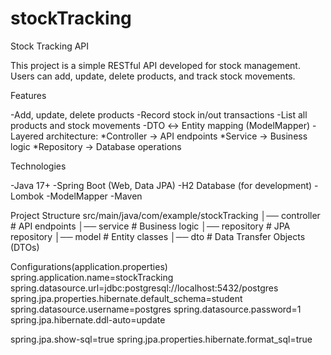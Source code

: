 # stockTracking
Stock Tracking API

This project is a simple RESTful API developed for stock management. Users can add, update, delete products, and track stock movements.

Features

-Add, update, delete products
-Record stock in/out transactions
-List all products and stock movements
-DTO ↔ Entity mapping (ModelMapper)
-Layered architecture:
  *Controller → API endpoints
  *Service → Business logic
  *Repository → Database operations

Technologies

-Java 17+
-Spring Boot (Web, Data JPA)
-H2 Database (for development)
-Lombok
-ModelMapper
-Maven

Project Structure
src/main/java/com/example/stockTracking
│── controller   # API endpoints
│── service      # Business logic
│── repository   # JPA repository
│── model        # Entity classes
│── dto          # Data Transfer Objects (DTOs)

Configurations(application.properties)
  spring.application.name=stockTracking
  spring.datasource.url=jdbc:postgresql://localhost:5432/postgres
  spring.jpa.properties.hibernate.default_schema=student
  spring.datasource.username=postgres
  spring.datasource.password=1
  spring.jpa.hibernate.ddl-auto=update
  
  
  spring.jpa.show-sql=true
  spring.jpa.properties.hibernate.format_sql=true

